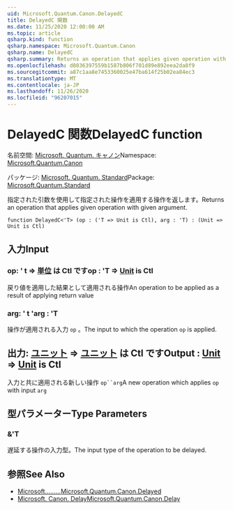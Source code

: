 ```yaml
---
uid: Microsoft.Quantum.Canon.DelayedC
title: DelayedC 関数
ms.date: 11/25/2020 12:00:00 AM
ms.topic: article
qsharp.kind: function
qsharp.namespace: Microsoft.Quantum.Canon
qsharp.name: DelayedC
qsharp.summary: Returns an operation that applies given operation with given argument.
ms.openlocfilehash: d8036397559b1587b806f701d89e892eea2da8f9
ms.sourcegitcommit: a87c1aa8e7453360025e47ba614f25b02ea84ec3
ms.translationtype: MT
ms.contentlocale: ja-JP
ms.lasthandoff: 11/26/2020
ms.locfileid: "96207015"
---
```

# <a name="delayedc-function"></a><span data-ttu-id="bd626-102">DelayedC 関数</span><span class="sxs-lookup"><span data-stu-id="bd626-102">DelayedC function</span></span>

<span data-ttu-id="bd626-103">名前空間: [Microsoft. Quantum. キャノン](xref:Microsoft.Quantum.Canon)</span><span class="sxs-lookup"><span data-stu-id="bd626-103">Namespace: [Microsoft.Quantum.Canon](xref:Microsoft.Quantum.Canon)</span></span>

<span data-ttu-id="bd626-104">パッケージ: [Microsoft. Quantum. Standard](https://nuget.org/packages/Microsoft.Quantum.Standard)</span><span class="sxs-lookup"><span data-stu-id="bd626-104">Package: [Microsoft.Quantum.Standard](https://nuget.org/packages/Microsoft.Quantum.Standard)</span></span>


<span data-ttu-id="bd626-105">指定された引数を使用して指定された操作を適用する操作を返します。</span><span class="sxs-lookup"><span data-stu-id="bd626-105">Returns an operation that applies given operation with given argument.</span></span>

```qsharp
function DelayedC<'T> (op : ('T => Unit is Ctl), arg : 'T) : (Unit => Unit is Ctl)
```


## <a name="input"></a><span data-ttu-id="bd626-106">入力</span><span class="sxs-lookup"><span data-stu-id="bd626-106">Input</span></span>

### <a name="op--t--unit--is-ctl"></a><span data-ttu-id="bd626-107">op: ' t => [単位](xref:microsoft.quantum.lang-ref.unit)  は Ctl です</span><span class="sxs-lookup"><span data-stu-id="bd626-107">op : 'T => [Unit](xref:microsoft.quantum.lang-ref.unit)  is Ctl</span></span>

<span data-ttu-id="bd626-108">戻り値を適用した結果として適用される操作</span><span class="sxs-lookup"><span data-stu-id="bd626-108">An operation to be applied as a result of applying return value</span></span>


### <a name="arg--t"></a><span data-ttu-id="bd626-109">arg: ' t '</span><span class="sxs-lookup"><span data-stu-id="bd626-109">arg : 'T</span></span>

<span data-ttu-id="bd626-110">操作が適用される入力 `op` 。</span><span class="sxs-lookup"><span data-stu-id="bd626-110">The input to which the operation `op` is applied.</span></span>



## <a name="output--unit--unit--is-ctl"></a><span data-ttu-id="bd626-111">出力: [ユニット](xref:microsoft.quantum.lang-ref.unit) => [ユニット](xref:microsoft.quantum.lang-ref.unit)  は Ctl です</span><span class="sxs-lookup"><span data-stu-id="bd626-111">Output : [Unit](xref:microsoft.quantum.lang-ref.unit) => [Unit](xref:microsoft.quantum.lang-ref.unit)  is Ctl</span></span>

<span data-ttu-id="bd626-112">入力と共に適用される新しい操作 `op``arg`</span><span class="sxs-lookup"><span data-stu-id="bd626-112">A new operation which applies `op` with input `arg`</span></span>

## <a name="type-parameters"></a><span data-ttu-id="bd626-113">型パラメーター</span><span class="sxs-lookup"><span data-stu-id="bd626-113">Type Parameters</span></span>

### <a name="t"></a><span data-ttu-id="bd626-114">&</span><span class="sxs-lookup"><span data-stu-id="bd626-114">'T</span></span>

<span data-ttu-id="bd626-115">遅延する操作の入力型。</span><span class="sxs-lookup"><span data-stu-id="bd626-115">The input type of the operation to be delayed.</span></span>

## <a name="see-also"></a><span data-ttu-id="bd626-116">参照</span><span class="sxs-lookup"><span data-stu-id="bd626-116">See Also</span></span>

- [<span data-ttu-id="bd626-117">Microsoft.........</span><span class="sxs-lookup"><span data-stu-id="bd626-117">Microsoft.Quantum.Canon.Delayed</span></span>](xref:Microsoft.Quantum.Canon.Delayed)
- [<span data-ttu-id="bd626-118">Microsoft. Canon. Delay</span><span class="sxs-lookup"><span data-stu-id="bd626-118">Microsoft.Quantum.Canon.Delay</span></span>](xref:Microsoft.Quantum.Canon.Delay)
